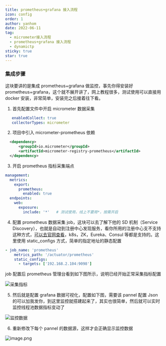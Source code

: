 ```yaml
---
title: prometheus+grafana 接入流程
icon: config
order: 1
author: yanhom
date: 2022-06-11
tag:
  - micrometer接入流程
  - prometheus+grafana 接入流程
  - dynamictp
sticky: true
star: true
---
```


### 集成步骤

这块要讲的是集成 prometheus+grafana 做监控，事先你得安装好 prometheus+grafana，这个就不展开讲了，网上教程很多，测试使用可以直接用 docker 安装，非常简单，安装完之后接着往下看。

1. 首先配置文件中开启 micrometer 数据采集

```yaml
   enabledCollect: true
   collectorTypes: micrometer
```

2. 项目中引入 micrometer-prometheus 依赖

```xml
  <dependency>
      <groupId>io.micrometer</groupId>
      <artifactId>micrometer-registry-prometheus</artifactId>
  </dependency>
```

3. 开启 prometheus 指标采集端点

```yaml
management:
  metrics:
    export:
      prometheus: 
        enabled: true
  endpoints:
    web:
      exposure:
        include: '*'   # 测试使用，线上不要用*，按需开启
```

4. 配置 prometheus 数据采集 job，这块可以去了解下他的 SD 机制（Service Discovery），也就是自动到注册中心发现服务，看你所用的注册中心支不支持这种方式，[可以去官网查看](https://prometheus.io/docs/prometheus/latest/configuration/configuration/#scrape_config)，k8s，ZK，Eureka、Consul 等都是支持的。这里使用 static_configs 方式，简单的指定地址的静态配置

```yaml
- job_name: 'prometheus'
    metrics_path: '/actuator/prometheus'
    static_configs:
      - targets: ['192.168.2.104:9098']
```

job 配置后 prometheus 管理台看到如下图所示，说明已经开始正常采集指标配置

![采集指标](/images/dynamictp/prometheus.png)

5. 然后就是配置 grafana 数据可视化，配置如下图，需要该 pannel 配置 Json 的可以加我发你，到这里监控就搭建起来了，其实也很简单，然后就可以实时监控线程池数据指标变动了

![监控数据](/images/dynamictp/grafana.png)


6. 重新修改下每个 pannel 的数据源，这样才会正确显示监控数据

![image.png](/images/dynamictp/grafana_datasource.png)
